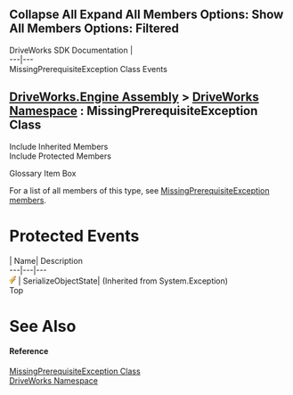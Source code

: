 Collapse All Expand All Members Options: Show All  Members Options: Filtered   
---  
DriveWorks SDK Documentation  |   
---|---  
MissingPrerequisiteException Class Events   
  
[DriveWorks.Engine Assembly](topic2156.md) > [DriveWorks Namespace](topic2159.md) : MissingPrerequisiteException Class  
---  
  
Include Inherited Members    
Include Protected Members    


Glossary Item Box

For a list of all members of this type, see [MissingPrerequisiteException members](topic3726.md).

# Protected Events

| Name| Description  
---|---|---  
![Protected Event](dotnetimages/protectedEvent.gif)| SerializeObjectState|  (Inherited from System.Exception)  
Top

# See Also

#### Reference

[MissingPrerequisiteException Class](topic3725.md)   
[DriveWorks Namespace](topic2159.md)


